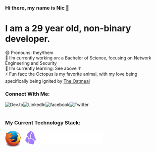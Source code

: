 ### Hi there, my name is Nic 👋

# I am a 29 year old, non-binary developer.

😄 Pronouns: they/them <br />
🔭 I’m currently working on: a Bachelor of Science, focusing on Network Engineering and Security<br />
🌱 I’m currently learning: See above ↑ <br />
⚡ Fun fact: the Octopus is my favorite animal, with my love being specifically being ignited by [The Oatmeal](https://theoatmeal.com/story/octopus)

### Connect With Me:

[<img align="left" alt="Dev.to" src="https://img.shields.io/badge/DEV.TO-%230A0A0A.svg?&style=for-the-badge&logo=dev.to&logoColor=white" />][blog]
[<img align="left" alt="LinkedIn" src="https://img.shields.io/badge/linkedin-%230077B5.svg?&style=for-the-badge&logo=linkedin&logoColor=white" />][linkedin]
[<img align="left" alt="facebook" src="https://img.shields.io/badge/facebook-%231877F2.svg?&style=for-the-badge&logo=facebook&logoColor=white" />][facebook]
[<img align="left" alt="Twitter" src="https://img.shields.io/twitter/follow/laurenbyrlstan?color=fff&style=for-the-badge" />][twitter]

<br />
<br />

### My Current Technology Stack:

<!-- <img align="left" alt="React" width="50px" src="stack/react.svg" />
<img align="left" alt="TypeScript" width="50px" src="stack/ts.svg" />
<img align="left" alt="Go" width="50px" src="stack/go.svg" />
<img align="left" alt="Digital Ocean" width="50px" src="stack/do.svg" />
<img align="left" alt="Linode" width="50px" src="stack/linode.svg" /> -->
<img align="left" alt="Firefox" width="50px" src="stack/firefox.svg" />
<img align="left" alt="Obsidian" width="250px" style="margin-left: 15px;" src="stack/obsidian.svg" />

[blog]: https://dev.to/nicfitzgerald
[linkedin]: https://linkedin.com/in/nicfitzgerald/
[facebook]: https://www.facebook.com/nicfitzgerald378/
[twitter]: https://twitter.com/laurenbyrlstan

<!--
**nicfitzgerald/nicfitzgerald** is a ✨ _special_ ✨ repository because its `README.md` (this file) appears on your GitHub profile.

Here are some ideas to get you started:

- 🔭 I’m currently working on ...
- 🌱 I’m currently learning ...
- 👯 I’m looking to collaborate on ...
- 🤔 I’m looking for help with ...
- 💬 Ask me about ...
- 📫 How to reach me: ...
- 😄 Pronouns: ...
- ⚡ Fun fact: ...
-->
